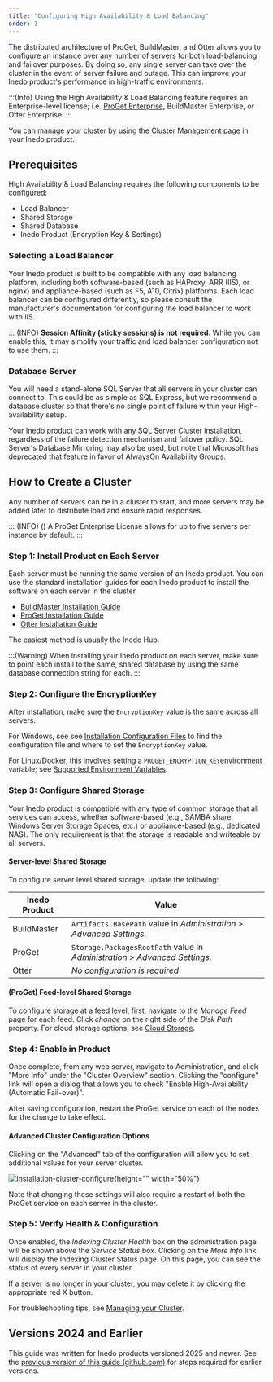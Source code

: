 ```yaml
---
title: "Configuring High Availability & Load Balancing"
order: 1
---
```


The distributed architecture of ProGet, BuildMaster, and Otter allows you to configure an instance over any number of servers for both load-balancing and failover purposes. By doing so, any single server can take over the cluster in the event of server failure and outage. This can improve your Inedo product's performance in high-traffic environments. 

:::(Info)
Using the High Availability & Load Balancing feature requires an Enterprise-level license; i.e. [ProGet Enterprise](https://inedo.com/proget/enterprise/), BuildMaster Enterprise, or Otter Enterprise.
:::

You can [manage your cluster by using the Cluster Management page](/docs/installation/high-availability-load-balancing/installation-cluster-management) in your Inedo product.

## Prerequisites 
High Availability & Load Balancing  requires the following components to be configured:
- Load Balancer
- Shared Storage
- Shared Database
- Inedo Product  (Encryption Key & Settings)


### Selecting a Load Balancer
Your Inedo product is built to be compatible with any load balancing platform, including both software-based (such as HAProxy, ARR (IIS), or nginx) and appliance-based (such as F5, A10, Citrix) platforms. Each load balancer can be configured differently, so please consult the manufacturer's documentation for configuring the load balancer to work with IIS.

::: (INFO)
**Session Affinity (sticky sessions) is not required.** While you can enable this, it may simplify your traffic and load balancer configuration not to use them.
:::

###  Database Server
You will need a stand-alone SQL Server that all servers in your cluster can connect to. This could be as simple as SQL Express, but we recommend a database cluster so that there's no single point of failure within your High-availability setup.

Your Inedo product can work with any SQL Server Cluster installation, regardless of the failure detection mechanism and failover policy. SQL Server's Database Mirroring may also be used, but note that Microsoft has deprecated that feature in favor of AlwaysOn Availability Groups.


## How to Create a Cluster 
Any number of servers can be in a cluster to start, and more servers may be added later to distribute load and ensure rapid responses.

::: (INFO) ()
A ProGet Enterprise License allows for up to five servers per instance by default.
:::

### Step 1: Install Product on Each Server

Each server must be running the same version of an Inedo product. You can use the standard installation guides for each Inedo product to install the software on each server in the cluster.

* [BuildMaster Installation Guide](/docs/buildmaster/installation-maintenance/buildmaster-installation-guide)
* [ProGet Installation Guide](/docs/proget/installation/installation-guide)
* [Otter Installation Guide](/docs/otter/installation-upgrading/otter-installation-guide)

The easiest method is usually the Inedo Hub.

:::(Warning)
When installing your Inedo product on each server, make sure to point each install to the same, shared database by using the same database connection string for each.
:::

### Step 2: Configure the EncryptionKey 
After installation, make sure the `EncryptionKey` value is the same across all servers. 

For Windows, see see [Installation Configuration Files](/docs/installation/configuration-files) to find the configuration file and where to set the `EncryptionKey` value.

For Linux/Docker, this involves setting a `PROGET_ENCRYPTION_KEY`environment variable; see [Supported Environment Variables](/docs/installation/linux/docker-guide#supported-environment-variables).

### Step 3: Configure Shared Storage 
Your Inedo product is compatible with any type of common storage that all services can access, whether software-based (e.g., SAMBA share, Windows Server Storage Spaces, etc.) or appliance-based (e.g., dedicated NAS). The only requirement is that the storage is readable and writeable by all servers.

#### Server-level Shared Storage
To configure server level shared storage, update the following:

| Inedo Product | Value|
| --- | --- |
| BuildMaster | `Artifacts.BasePath` value in _Administration > Advanced Settings_. |
| ProGet | `Storage.PackagesRootPath` value in _Administration > Advanced Settings_. |
| Otter | *No configuration is required* |

#### (ProGet) Feed-level Shared Storage
To configure storage at a feed level, first, navigate to the _Manage Feed_ page for each feed. Click _change_ on the right side of the _Disk Path_ property. For cloud storage options, see [Cloud Storage](/docs/proget/cloud-storage).

### Step 4: Enable in Product
Once complete, from any web server, navigate to Administration, and click "More Info" under the "Cluster Overview" section. Clicking the "configure" link will open a dialog that allows you to check "Enable High-Availability (Automatic Fail-over)". 

After saving configuration, restart the ProGet service on each of the nodes for the change to take effect.

#### Advanced Cluster Configuration Options
Clicking on the "Advanced" tab of the configuration will allow you to set additional values for your server cluster.

![installation-cluster-configure](/resources/docs/installation-cluster-configure.png){height="" width="50%"}

Note that changing these settings will also require a restart of both the ProGet service on each server in the cluster.

### Step 5: Verify Health & Configuration
Once enabled, the *Indexing Cluster Health* box on the administration page will be shown above the *Service Status* box. Clicking on the *More Info* link will display the Indexing Cluster Status page. On this page, you can see the status of every server in your cluster.

If a server is no longer in your cluster, you may delete it by clicking the appropriate red X button.

For troubleshooting tips, see [Managing your Cluster](/docs/installation/high-availability-load-balancing/installation-cluster-management).

## Versions 2024 and Earlier
This guide was written for Inedo products versioned 2025 and newer. See the [previous version of this guide (github.com)](https://github.com/Inedo/inedo-docs/blob/c82fd2881e2f1d0c36e77bc8b8b48e2a2c7b75a9/Content/installation/high-availability-load-balancing/high-availability-load-balancing.md) for steps required for earlier versions.